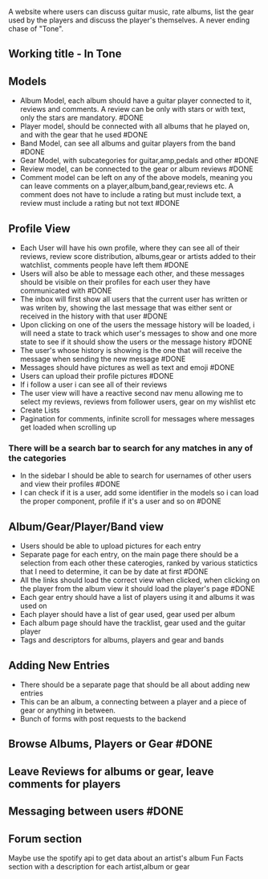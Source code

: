 

A website where users can discuss guitar music, rate albums, list the gear used by the players and discuss the player's themselves. A never ending chase of "Tone".

## Working title - In Tone

## Models
- Album Model, each album should have a guitar player connected to it, reviews and comments. A review can be only with stars or with text, only the stars are mandatory. #DONE 
- Player model, should be connected with all albums that he played on, and with the gear that he used #DONE 
- Band Model, can see all albums and guitar players from the band #DONE 
- Gear Model, with subcategories for guitar,amp,pedals and other #DONE 
- Review model, can be connected to the gear or album reviews #DONE 
- Comment model can be left on any of the above models, meaning you can leave comments on a player,album,band,gear,reviews etc. A comment does not have to include a rating but must include text, a review must include a rating but not text #DONE 
## Profile View
- Each User will have his own profile, where they can see all of their reviews, review score distribution, albums,gear or artists added to their watchlist, comments people have left them #DONE 
- Users will also be able to message each other, and these messages should be visible on their profiles for each user they have communicated with #DONE 
- The inbox will first show all users that the current user has written or was writen by, showing the last message that was either sent or received in the history with that user #DONE 
- Upon clicking on one of the users the message history will be loaded, i will need a state to track which user's messages to show and one more state to see if it should show the users or the message history #DONE 
- The user's whose history is showing is the one that will receive the message when sending the new message #DONE 
- Messages should have pictures as well as text and emoji #DONE 
- Users can upload their profile pictures #DONE 
- If i follow a user i can see all of their reviews
- The user view will have a reactive second nav menu allowing me to select my reviews, reviews from follower users, gear on my wishlist etc
- Create Lists
- Pagination for comments, infinite scroll for messages where messages get loaded when scrolling up

### There will be a search bar to search for any matches in any of the categories
- In the sidebar I should be able to search for usernames of other users and view their profiles #DONE 
- I can check if it is a user, add some identifier in the models so i can load the proper component, profile if it's a user and so on #DONE 
## Album/Gear/Player/Band view
- Users should be able to upload pictures for each entry
- Separate page for each entry, on the main page there should be a selection from each other these caterogies, ranked by various statictics that I need to determine, it can be by date at first #DONE 
- All the links should load the correct view when clicked, when clicking on the player from the album view it should load the player's page  #DONE 
- Each gear entry should have a list of players using it and albums it was used on
- Each player should have a list of gear used, gear used per album
- Each album page should have the tracklist, gear used and the guitar player
- Tags and descriptors for albums, players and gear and bands

## Adding New Entries
- There should be a separate page that should be all about adding new entries
- This can be an album, a connecting between a player and a piece of gear or anything in between.
- Bunch of forms with post requests to the backend
## Browse Albums, Players or Gear #DONE 
## Leave Reviews for albums or gear, leave comments for players
## Messaging between users #DONE 
## Forum section
Maybe use the spotify api to get data about an artist's album
Fun Facts section with a description for each artist,album or gear
